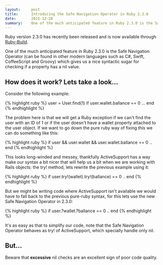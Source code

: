 ```yaml
---
layout:     post
title:      Introducing the Safe Navigation Operator in Ruby 2.3.0
date:       2015-12-28
summary:    One of the much anticipated feature in Ruby 2.3.0 is the Safe Navigation Operator (can be found in other modern languages such as C#, Swift, CoffeeScript and Groovy) which gives us a nice syntactic sugar for checking if a property has a nil value. Lets take a look at a use case for it...
---
```


Ruby version 2.3.0 has recently been released and is now available through [Ruby-Build](https://github.com/rbenv/ruby-build/releases/tag/v20151225).

One of the much anticipated feature in Ruby 2.3.0 is the Safe Navigation Operator (can be found in other modern languages such as C#, Swift, CoffeeScript and Groovy) which gives us a nice syntactic sugar for checking if a property has a nil value.

## How does it work? Lets take a look...

Consider the following example:

{% highlight ruby %}
  user = User.find(1)
  if user.wallet.ballance == 0
    ...
  end
{% endhighlight %}

The problem here is that we will get a Ruby exception if we can't find the user with an ID of 1 or if the user doesn't have a wallet property attached to the user object. If we want to go down the pure ruby way of fixing this we can do something like this:

{% highlight ruby %}
  if user && user.wallet && user.wallet.ballance == 0 
    ..
  end
{% endhighlight %}

This looks long-winded and messey, thankfully ActiveSupport has a way make our syntax a bit nicer that will help us a bit when we are working with Rails objects: the try! method, lets rewrite the previous example using it:

{% highlight ruby %}
  if user.try!(wallet).try!(ballance) == 0 
    ..
  end
{% endhighlight %}
  
But we might be writing code where ActiveSupport isn't available we would have to fall back to the previous pure-ruby syntax, for this lets use the new Safe Navigation Operator in 2.3.0:

{% highlight ruby %}
  if user.?wallet.?ballance == 0
    ..
  end
{% endhighlight %}

It's as easy as that to simplify our code, note that the Safe Navigation Operator behaves as try! of ActiveSupport, which specially handle only nil.

## But...

Beware that **excessive** nil checks are an excellent sign of poor code quality.

